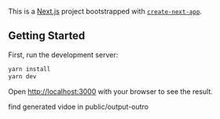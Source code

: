 This is a [Next.js](https://nextjs.org/) project bootstrapped with [`create-next-app`](https://github.com/vercel/next.js/tree/canary/packages/create-next-app).

## Getting Started

First, run the development server:

```bash
yarn install
yarn dev

```

Open [http://localhost:3000](http://localhost:3000) with your browser to see the result.

find generated vidoe in public/output-outro


